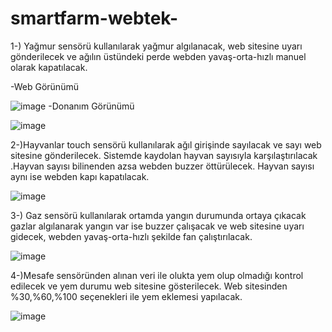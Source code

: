 # smartfarm-webtek-
1-) Yağmur sensörü kullanılarak yağmur algılanacak, web sitesine uyarı gönderilecek ve ağılın üstündeki perde webden yavaş-orta-hızlı manuel olarak kapatılacak.	

-Web Görünümü

![image](https://github.com/azimekara/smartfarm-webtek-/blob/main/websitesigorunumu/yagmursensorugorunumu.png)
-Donanım Görünümü


![image](https://github.com/azimekara/smartfarm-webtek-/blob/main/fritzingcizimleri/rainsistemifritzing.png)


2-)Hayvanlar touch sensörü kullanılarak ağıl girişinde sayılacak ve sayı web sitesine gönderilecek. Sistemde kaydolan hayvan sayısıyla karşılaştırılacak .Hayvan sayısı bilinenden azsa webden buzzer öttürülecek. Hayvan sayısı aynı ise webden kapı kapatılacak.	


![image](https://github.com/azimekara/smartfarm-webtek-/blob/main/fritzingcizimleri/touchsistemifritzing.PNG)


3-) Gaz sensörü kullanılarak ortamda yangın durumunda ortaya çıkacak gazlar algılanarak yangın var ise buzzer çalışacak ve web sitesine uyarı gidecek, webden yavaş-orta-hızlı şekilde fan çalıştırılacak.			


![image](https://github.com/azimekara/smartfarm-webtek-/blob/main/fritzingcizimleri/gazsistemifritzing.PNG)


4-)Mesafe sensöründen alınan veri ile olukta yem olup olmadığı kontrol edilecek ve yem durumu web sitesine gösterilecek. Web sitesinden %30,%60,%100 seçenekleri ile yem eklemesi yapılacak.			


![image](https://github.com/azimekara/smartfarm-webtek-/blob/main/fritzingcizimleri/mesafesistemifritzing.PNG)


